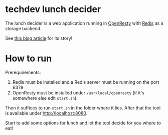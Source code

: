 # techdev lunch decider
The lunch decider is a web application running in [OpenResty](http://openresty.org) with [Redis](http://redis.io) as
a storage backend.

See [this blog article](http://blog.techdev.de/the-techdev-lunch-deciding-tool) for its story!

# How to run
Prerequirements:

1. Redis must be installed and a Redis server must be running on the port 6379
2. OpenResty must be installed under `/usr/local/openresty` (if it's somewhere else edit `start.sh`).

Then it suffices to run `start.sh` in the folder where it lies. After that the tool is available under
[http://localhost:8080](http://localhost:8080).

Start to add some options for lunch and let the tool decide for you where to eat!
